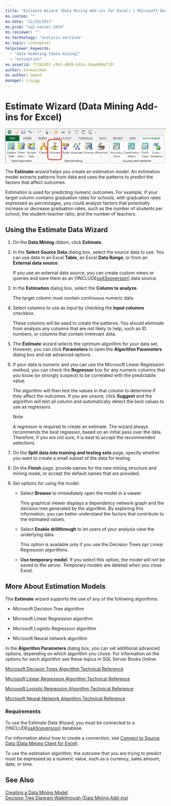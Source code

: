 ```yaml
---
title: "Estimate Wizard (Data Mining Add-ins for Excel) | Microsoft Docs"
ms.custom: ""
ms.date: "12/29/2017"
ms.prod: "sql-server-2014"
ms.reviewer: ""
ms.technology: "analysis-services"
ms.topic: conceptual
helpviewer_keywords: 
  - "data modeling [data mining]"
  - "estimation"
ms.assetid: 7f2b1d5f-c9b3-4939-b35a-34ae099af15f
author: minewiskan
ms.author: owend
manager: craigg
---
```

# Estimate Wizard (Data Mining Add-ins for Excel)
  ![Estimate wizard in Data Mining ribbon](media/dmc-estimate.gif "Estimate wizard in Data Mining ribbon")  
  
 The **Estimate** wizard helps you create an estimation model. An estimation model extracts patterns from data and uses the patterns to predict the factors that affect outcomes.  
  
 Estimation is used for predicting numeric outcomes. For example, if your target column contains graduation rates for schools, with graduation rates expressed as percentages, you could analyze factors that potentially increase or decrease graduation rates, such as the number of students per school, the student-teacher ratio, and the number of teachers.  
  
## Using the Estimate Data Wizard  
  
1.  On the **Data Mining** ribbon, click **Estimate**.  
  
2.  In the **Select Source Data** dialog box, select the source data to use. You can use data in an Excel **Table**, an Excel **Data Range**, or from an **External data source**.  
  
     If you use an external data source, you can create custom views or queries and save them as an [!INCLUDE[ssASnoversion](../includes/ssasnoversion-md.md)] data source.  
  
3.  In the **Estimation** dialog box, select the **Column to analyze**.  
  
     The target column must contain continuous numeric data.  
  
4.  Select columns to use as input by checking the **Input columns** checkbox.  
  
     These columns will be used to create the patterns. You should eliminate from analysis any columns that are not likely to help, such as ID numbers, or columns that contain irrelevant data.  
  
5.  The **Estimate** wizard selects the optimum algorithm for your data set. However, you can click **Parameters** to open the **Algorithm Parameters** dialog box and set advanced options.  
  
6.  If your data is numeric and you can use the Microsoft Linear Regression method, you can check the **Regressor** box for any numeric columns that you know (or strongly suspect) to be correlated with the predictable value.  
  
     The algorithm will then test the values in that column to determine if they affect the outcomes. If you are unsure, click **Suggest** and the algorithm will test all column and automatically detect the best values to use as regressors.  
  
    > [!NOTE]  
    >  A regressor is required to create an estimate. The wizard always recommends the best regressor, based on an initial pass over the data. Therefore, if you are not sure, it is best to accept the recommended selections.  
  
7.  On the **Split data into training and testing sets** page, specify whether you want to create a small subset of the data for testing.  
  
8.  On the **Finish** page, provide names for the new mining structure and mining mode, or accept the default names that are provided.  
  
9. Set options for using the model.  
  
    -   Select **Browse** to immediately open the model in a viewer.  
  
         This graphical viewer displays a dependency network graph and the decision tree generated by the algorithm. By exploring this information, you can better understand the factors that contribute to the estimated values.  
  
    -   Select **Enable drillthrough** to let users of your analysis view the underlying data.  
  
         This option is available only if you use the Decision Trees opr Linear Regression algorithms.  
  
    -   **Use temporary model**. If you select this option, the model will not be saved to the server. Temporary models are deleted when you close Excel.  
  
## More About Estimation Models  
 The **Estimate** wizard supports the use of any of the following algorithms:  
  
-   Microsoft Decision Tree algorithm  
  
-   Microsoft Linear Regression algorithm  
  
-   Microsoft Logistic Regression algorithm  
  
-   Microsoft Neural network algorithm  
  
 In the **Algorithm Parameters** dialog box, you can set additional advanced options, depending on which algorithm you chose. For information on the options for each algorithm see these topics in SQL Server Books Online:  
  
 [Microsoft Decision Trees Algorithm Technical Reference](data-mining/microsoft-decision-trees-algorithm-technical-reference.md)  
  
 [Microsoft Linear Regression Algorithm Technical Reference](data-mining/microsoft-linear-regression-algorithm-technical-reference.md)  
  
 [Microsoft Logistic Regression Algorithm Technical Reference](data-mining/microsoft-logistic-regression-algorithm-technical-reference.md)  
  
 [Microsoft Neural Network Algorithm Technical Reference](data-mining/microsoft-neural-network-algorithm-technical-reference.md)  
  
### Requirements  
 To use the Estimate Data Wizard, you must be connected to a [!INCLUDE[ssASnoversion](../includes/ssasnoversion-md.md)] database.  
  
 For information about how to create a connection, see [Connect to Source Data &#40;Data Mining Client for Excel&#41;](connect-to-source-data-data-mining-client-for-excel.md).  
  
 To use the estimation algorithm, the outcome that you are trying to predict must be expressed as a numeric value, such as a currency, sales amount, date, or time.  
  
## See Also  
 [Creating a Data Mining Model](creating-a-data-mining-model.md)   
 [Decision Tree Diagram Walkthrough  &#40;Data Mining Add-ins&#41;](decision-tree-diagram-walkthrough-data-mining-add-ins.md)  
  
  
